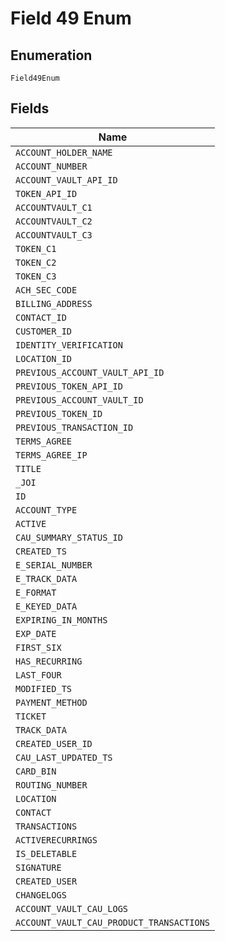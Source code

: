 
# Field 49 Enum

## Enumeration

`Field49Enum`

## Fields

| Name |
|  --- |
| `ACCOUNT_HOLDER_NAME` |
| `ACCOUNT_NUMBER` |
| `ACCOUNT_VAULT_API_ID` |
| `TOKEN_API_ID` |
| `ACCOUNTVAULT_C1` |
| `ACCOUNTVAULT_C2` |
| `ACCOUNTVAULT_C3` |
| `TOKEN_C1` |
| `TOKEN_C2` |
| `TOKEN_C3` |
| `ACH_SEC_CODE` |
| `BILLING_ADDRESS` |
| `CONTACT_ID` |
| `CUSTOMER_ID` |
| `IDENTITY_VERIFICATION` |
| `LOCATION_ID` |
| `PREVIOUS_ACCOUNT_VAULT_API_ID` |
| `PREVIOUS_TOKEN_API_ID` |
| `PREVIOUS_ACCOUNT_VAULT_ID` |
| `PREVIOUS_TOKEN_ID` |
| `PREVIOUS_TRANSACTION_ID` |
| `TERMS_AGREE` |
| `TERMS_AGREE_IP` |
| `TITLE` |
| `_JOI` |
| `ID` |
| `ACCOUNT_TYPE` |
| `ACTIVE` |
| `CAU_SUMMARY_STATUS_ID` |
| `CREATED_TS` |
| `E_SERIAL_NUMBER` |
| `E_TRACK_DATA` |
| `E_FORMAT` |
| `E_KEYED_DATA` |
| `EXPIRING_IN_MONTHS` |
| `EXP_DATE` |
| `FIRST_SIX` |
| `HAS_RECURRING` |
| `LAST_FOUR` |
| `MODIFIED_TS` |
| `PAYMENT_METHOD` |
| `TICKET` |
| `TRACK_DATA` |
| `CREATED_USER_ID` |
| `CAU_LAST_UPDATED_TS` |
| `CARD_BIN` |
| `ROUTING_NUMBER` |
| `LOCATION` |
| `CONTACT` |
| `TRANSACTIONS` |
| `ACTIVERECURRINGS` |
| `IS_DELETABLE` |
| `SIGNATURE` |
| `CREATED_USER` |
| `CHANGELOGS` |
| `ACCOUNT_VAULT_CAU_LOGS` |
| `ACCOUNT_VAULT_CAU_PRODUCT_TRANSACTIONS` |


